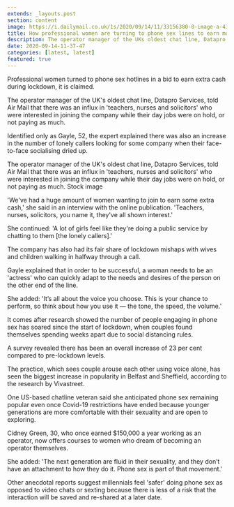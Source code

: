 ```yaml
---
extends: _layouts.post
section: content
image: https://i.dailymail.co.uk/1s/2020/09/14/11/33156380-0-image-a-43_1600079098693.jpg 
title: How professional women are turning to phone sex lines to earn more cash 
description: The operator manager of the UKs oldest chat line, Datapro Services, told Air Mail that there was an influx in teachers, nurses and solicitors who were interested in joining the company. 
date: 2020-09-14-11-37-47 
categories: [latest, latest] 
featured: true 
--- 
```

Professional women turned to phone sex hotlines in a bid to earn extra cash during lockdown, it is claimed.  

The operator manager of the UK's oldest chat line, Datapro Services, told Air Mail that there was an influx in 'teachers, nurses and solicitors' who were interested in joining the company while their day jobs were on hold, or not paying as much. 

Identified only as Gayle, 52, the expert explained there was also an increase in the number of lonely callers looking for some company when their face-to-face socialising dried up.  

The operator manager of the UK's oldest chat line, Datapro Services, told Air Mail that there was an influx in 'teachers, nurses and solicitors' who were interested in joining the company while their day jobs were on hold, or not paying as much. Stock image

'We've had a huge amount of women wanting to join to earn some extra cash,' she said in an interview with the online publication. 'Teachers, nurses, solicitors, you name it, they've all shown interest.' 

She continued: 'A lot of girls feel like they're doing a public service by chatting to them [the lonely callers].'

The company has also had its fair share of lockdown mishaps with wives and children walking in halfway through a call. 

Gayle explained that in order to be successful, a woman needs to be an 'actress' who can quickly adapt to the needs and desires of the person on the other end of the line. 

She added: 'It’s all about the voice you choose. This is your chance to perform, so think about how you use it — the tone, the speed, the volume.' 

It comes after research showed the number of people engaging in phone sex has soared since the start of lockdown, when couples found themselves spending weeks apart due to social distancing rules. 

A survey revealed there has been an overall increase of 23 per cent compared to pre-lockdown levels. 

The practice, which sees couple arouse each other using voice alone, has seen the biggest increase in popularity in Belfast and Sheffield, according to the research by Vivastreet. 

One US-based chatline veteran said she anticipated phone sex remaining popular even once Covid-19 restrictions have ended because younger generations are more comfortable with their sexuality and are open to exploring. 

Cidney Green, 30, who once earned $150,000 a year working as an operator, now offers courses to women who dream of becoming an operator themselves. 

She added: 'The next generation are fluid in their sexuality, and they don’t have an attachment to how they do it. Phone sex is part of that movement.'

Other anecdotal reports suggest millennials feel 'safer' doing phone sex as opposed to video chats or sexting because there is less of a risk that the interaction will be saved and re-shared at a later date.  

